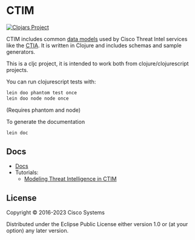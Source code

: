 # CTIM


[![Clojars Project](http://clojars.org/threatgrid/ctim/latest-version.svg)](http://clojars.org/threatgrid/ctim)

CTIM includes common [data models](doc/README.md) used by Cisco Threat Intel services like the [CTIA](https://github.com/threatgrid/ctia).  It is written in Clojure and includes schemas and sample generators.

This is a cljc project, it is intended to work both from clojure/clojurescript projects.

You can run clojurescript tests with:

```bash
lein doo phantom test once
lein doo node node once
```

(Requires phantom and node)

To generate the documentation

```bash
lein doc
```

## Docs

- [Docs](doc/)
- Tutorials:
  - [Modeling Threat Intelligence in CTIM](doc/tutorials/modeling-threat-intel-ctim.md)

## License

Copyright © 2016-2023 Cisco Systems

Distributed under the Eclipse Public License either version 1.0 or (at
your option) any later version.
